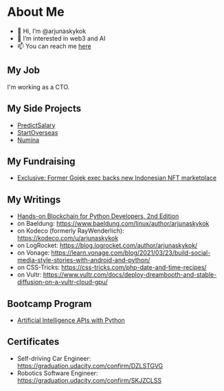 # About Me

- 👋 Hi, I’m @arjunaskykok
- 👀 I’m interested in web3 and AI
- 📫 You can reach me [here](https://twitter.com/arjunaskykok)

## My Job

I'm working as a CTO.

## My Side Projects
- [PredictSalary](https://predictsalary.com)
- [StartOverseas](https://twitter.com/StartOverseas)
- [Numina](https://numinamagic.com)

## My Fundraising
- [Exclusive: Former Gojek exec backs new Indonesian NFT marketplace](https://www.techinasia.com/exclusive-gojek-exec-backs-indonesian-nft-marketplace)

## My Writings
- [Hands-on Blockchain for Python Developers, 2nd Edition](https://www.packtpub.com/en-id/product/hands-on-blockchain-for-python-developers-9781805121367)
- on Baeldung: https://www.baeldung.com/linux/author/arjunaskykok
- on Kodeco (formerly RayWenderlich): https://kodeco.com/u/arjunaskykok
- on LogRocket: https://blog.logrocket.com/author/arjunaskykok/
- on Vonage: https://learn.vonage.com/blog/2021/03/23/build-social-media-style-stories-with-android-and-python/
- on CSS-Tricks: https://css-tricks.com/php-date-and-time-recipes/
- on Vultr: https://www.vultr.com/docs/deploy-dreambooth-and-stable-diffusion-on-a-vultr-cloud-gpu/

## Bootcamp Program

- [Artificial Intelligence APIs with Python](https://www.kodeco.com/ai/programs/ai-apis)

## Certificates
- Self-driving Car Engineer: https://graduation.udacity.com/confirm/DZLSTGVG
- Robotics Software Engineer: https://graduation.udacity.com/confirm/SKJZCLSS

<!---
arjunaskykok/arjunaskykok is a ✨ special ✨ repository because its `README.md` (this file) appears on your GitHub profile.
You can click the Preview link to take a look at your changes.
--->

